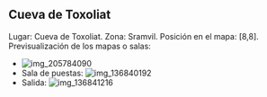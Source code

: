 ## Cueva de Toxoliat
Lugar: Cueva de Toxoliat.
Zona: Sramvil.
Posición en el mapa: [8,8].
Previsualización de los mapas o salas:
- ![img_205784090](https://media.discordapp.net/attachments/1115311447145193482/1115347791053586633/205784090.jpg)
- Sala de puestas: ![img_136840192](https://media.discordapp.net/attachments/1115311447145193482/1115324754077941911/136840192.jpg)
- Salida: ![img_136841216](https://media.discordapp.net/attachments/1115311447145193482/1115324756846190592/136841216.jpg)